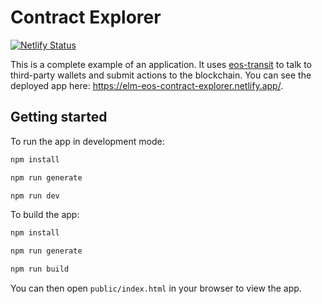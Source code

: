 # Contract Explorer

[![Netlify Status](https://api.netlify.com/api/v1/badges/51273de0-530a-4eb8-b0d9-1bec228a5227/deploy-status)](https://app.netlify.com/sites/elm-eos-contract-explorer/deploys)

This is a complete example of an application. It uses [eos-transit](hhttps://github.com/eosnewyork/eos-transit) to talk to third-party wallets and submit actions to the blockchain. You can see the deployed app here: https://elm-eos-contract-explorer.netlify.app/.

## Getting started

To run the app in development mode:

```bash
npm install

npm run generate

npm run dev
```

To build the app:

```bash
npm install

npm run generate

npm run build
```

You can then open `public/index.html` in your browser to view the app.
